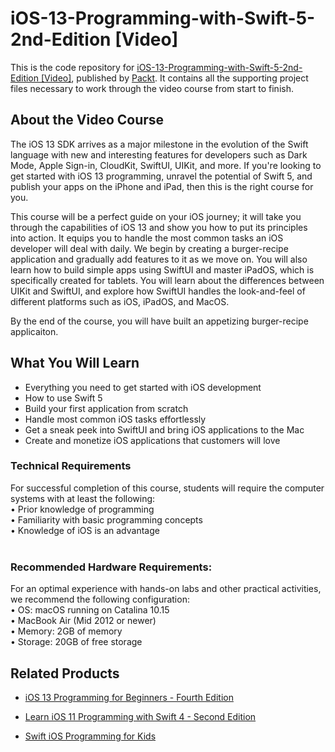 # iOS-13-Programming-with-Swift-5-2nd-Edition [Video]
This is the code repository for [ iOS-13-Programming-with-Swift-5-2nd-Edition [Video]](https://www.packtpub.com/mobile/ios-13-programming-with-swift-5-2nd-edition-second-edition-video), published by [Packt](https://www.packtpub.com/?utm_source=github). It contains all the supporting project files necessary to work through the video course from start to finish.
## About the Video Course
The iOS 13 SDK arrives as a major milestone in the evolution of the Swift language with new and interesting features for developers such as Dark Mode, Apple Sign-in, CloudKit, SwiftUI, UIKit, and more. If you're looking to get started with iOS 13 programming, unravel the potential of Swift 5, and publish your apps on the iPhone and iPad, then this is the right course for you.

This course will be a perfect guide on your iOS journey; it will take you through the capabilities of iOS 13 and show you how to put its principles into action. It equips you to handle the most common tasks an iOS developer will deal with daily. We begin by creating a burger-recipe application and gradually add features to it as we move on. You will also learn how to build simple apps using SwiftUI and master iPadOS, which is specifically created for tablets. You will learn about the differences between UIKit and SwiftUI, and explore how SwiftUI handles the look-and-feel of different platforms such as iOS, iPadOS, and MacOS.

By the end of the course, you will have built an appetizing burger-recipe applicaiton.
<H2>What You Will Learn</H2>
<DIV class=book-info-will-learn-text>
<UL>
<LI>Everything you need to get started with iOS development
<LI>How to use Swift 5
<LI>Build your first application from scratch 
<LI>Handle most common iOS tasks effortlessly
<LI>Get a sneak peek into SwiftUI and bring iOS applications to the Mac
<LI>Create and monetize iOS applications that customers will love
  </LI></UL></DIV>

### Technical Requirements
For successful completion of this course, students will require the computer systems with at least the following:<br/>
•	Prior knowledge of programming<br/>
•	Familiarity with basic programming concepts<br/>
•	Knowledge of iOS is an advantage<br/>
<br/>


### Recommended Hardware Requirements:<br/>
For an optimal experience with hands-on labs and other practical activities, we recommend the following configuration:
<br/>
•	OS: macOS running on Catalina 10.15 <br/>
•	MacBook Air (Mid 2012 or newer) <br/>
•	Memory: 2GB of memory<br/>
•	Storage: 20GB of free storage<br/>





## Related Products
* [iOS 13 Programming for Beginners - Fourth Edition](https://www.packtpub.com/mobile/ios-13-programming-for-beginners-fourth-edition)

* [Learn iOS 11 Programming with Swift 4 - Second Edition](https://www.packtpub.com/application-development/learn-ios-11-programming-swift-4-second-edition)

* [Swift iOS Programming for Kids](https://www.packtpub.com/application-development/swift-ios-programming-kids)


